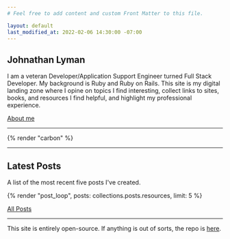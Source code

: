 ```yaml
---
# Feel free to add content and custom Front Matter to this file.

layout: default
last_modified_at: 2022-02-06 14:30:00 -07:00
---
```


<h2>Johnathan Lyman</h2>
<p>I am a veteran Developer/Application Support Engineer turned Full Stack Developer. My background is Ruby and Ruby on Rails. This site is my digital landing zone where I opine on topics I find interesting, collect links to sites, books, and resources I find helpful, and highlight my professional experience.</p>

<p><a href="/about/">About me <i class="far fa-long-arrow-alt-right"></i></a></p>
<hr>
{% render "carbon" %}
<hr>
<h2>Latest Posts</h2>
<p>A list of the most recent five posts I've created.</p>
{% render "post_loop", posts: collections.posts.resources, limit: 5 %}

<p>
  <a href="/posts/">All Posts <i class="far fa-long-arrow-alt-right"></i></a>
</p>
<hr>
<p class="small text-muted">This site is entirely open-source. If anything is out of sorts, the repo is <a href="https://github.com/johlym/johnathan-org" target="_blank">here</a>.